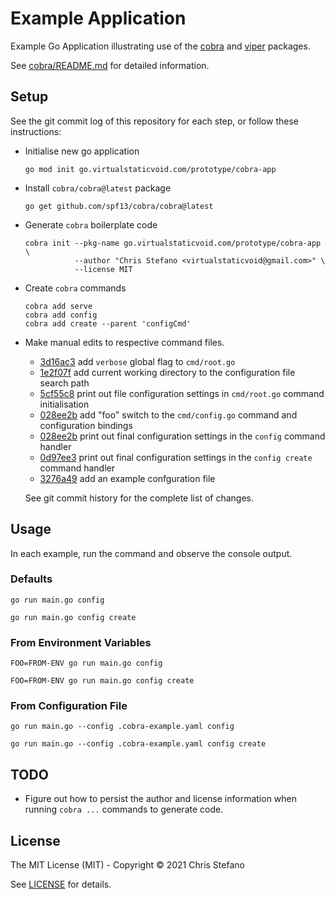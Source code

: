 # Example Application

Example Go Application illustrating use of the [cobra][cobra] and [viper][viper] packages.

See [cobra/README.md][cobra-readme] for detailed information.

## Setup

See the git commit log of this repository for each step, or follow these instructions:

* Initialise new go application

  ```
  go mod init go.virtualstaticvoid.com/prototype/cobra-app
  ```

* Install `cobra/cobra@latest` package

  ```
  go get github.com/spf13/cobra/cobra@latest
  ```

* Generate `cobra` boilerplate code

  ```
  cobra init --pkg-name go.virtualstaticvoid.com/prototype/cobra-app \
             --author "Chris Stefano <virtualstaticvoid@gmail.com>" \
             --license MIT
  ```

* Create `cobra` commands

  ```
  cobra add serve
  cobra add config
  cobra add create --parent 'configCmd'
  ```

* Make manual edits to respective command files.

  * [3d16ac3][_3d16ac3] add `verbose` global flag to `cmd/root.go`
  * [1e2f07f][_1e2f07f] add current working directory to the configuration file search path
  * [5cf55c8][_5cf55c8] print out file configuration settings in `cmd/root.go` command initialisation
  * [028ee2b][_028ee2b] add "foo" switch to the `cmd/config.go` command and configuration bindings
  * [028ee2b][_028ee2b] print out final configuration settings in the `config` command handler
  * [0d97ee3][_0d97ee3] print out final configuration settings in the `config create` command handler
  * [3276a49][_3276a49] add an example confguration file

  See git commit history for the complete list of changes.

## Usage

In each example, run the command and observe the console output.

### Defaults

```
go run main.go config
```

```
go run main.go config create
```

### From Environment Variables

```
FOO=FROM-ENV go run main.go config
```

```
FOO=FROM-ENV go run main.go config create
```

### From Configuration File

```
go run main.go --config .cobra-example.yaml config
```

```
go run main.go --config .cobra-example.yaml config create
```

## TODO

* Figure out how to persist the author and license information when running `cobra ...` commands to generate code.

## License

The MIT License (MIT) - Copyright © 2021 Chris Stefano

See [LICENSE](LICENSE) for details.

<!-- links -->

[cobra-readme]: https://github.com/spf13/cobra/blob/master/cobra/README.md
[cobra]: https://github.com/spf13/cobra
[viper]: https://github.com/spf13/viper
[_3d16ac3]: https://github.com/virtualstaticvoid/cobra-example/commit/3d16ac30b32d98d927d3ea15e8f247d8b9647729
[_1e2f07f]: https://github.com/virtualstaticvoid/cobra-example/commit/1e2f07fa6ef53a1c390654ee9106d00208120749
[_5cf55c8]: https://github.com/virtualstaticvoid/cobra-example/commit/5cf55c815e07d9e177afb99cd4fc64bc23f7a0f9
[_028ee2b]: https://github.com/virtualstaticvoid/cobra-example/commit/028ee2bb6cd2d6d09e0d8e29bb23a8edf62229fb
[_028ee2b]: https://github.com/virtualstaticvoid/cobra-example/commit/028ee2bb6cd2d6d09e0d8e29bb23a8edf62229fb
[_0d97ee3]: https://github.com/virtualstaticvoid/cobra-example/commit/0d97ee361b2e9913ecfd98cfc71b558c28b18b93
[_3276a49]: https://github.com/virtualstaticvoid/cobra-example/commit/3276a49d315dded1f9b851c884aebc563bb59931
